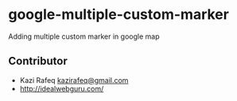 # google-multiple-custom-marker
Adding multiple custom marker in google map


## Contributor
- Kazi Rafeq <kazirafeq@gmail.com>
- http://idealwebguru.com/
